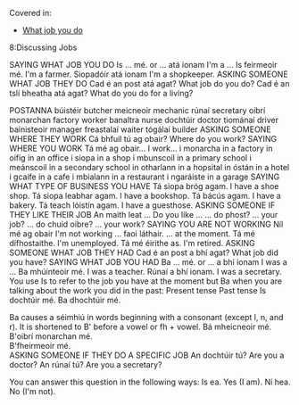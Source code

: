 Covered in:
* [What job you do](../../notes/what-job-you-do.md)

8:Discussing Jobs

SAYING WHAT JOB YOU DO
Is ... mé.
or
... atá ionam I'm a ...
Is feirmeoir mé. I'm a farmer.
Siopadóir atá ionam I'm a shopkeeper.
ASKING SOMEONE WHAT JOB THEY DO
Cad é an post atá agat? What job do you do?
Cad é an tslí bheatha atá agat? What do you do for a living?

POSTANNA
búistéir	butcher
meicneoir	mechanic
rúnaí	secretary
oibrí monarchan	factory worker
banaltra	nurse
dochtúir	doctor
tiománaí	driver
bainisteoir	manager
freastalaí	waiter
tógálaí	builder
ASKING SOMEONE WHERE THEY WORK
Cá bhfuil tú ag obair? Where do you work?
SAYING WHERE YOU WORK
Tá mé ag obair... I work...
i monarcha in a factory
in oifig in an office
i siopa in a shop
i mbunscoil in a primary school
i meánscoil in a secondary school
in otharlann in a hopsital
in óstán in a hotel
i gcaife in a cafe
i mbialann in a restaurant
i ngaráiste in a garage
SAYING WHAT TYPE OF BUSINESS YOU HAVE
Tá siopa bróg agam. I have a shoe shop.
Tá siopa leabhar agam. I have a bookshop.
Tá bácús agam. I have a bakery.
Tá teach lóistín agam. I have a guesthose.
ASKING SOMEONE IF THEY LIKE THEIR JOB
An maith leat ... Do you like ...
... do phost? ... your job?
... do chuid oibre? ... your work?
SAYING YOU ARE NOT WORKING
Níl mé ag obair I'm not working
... faoi láthair. ... at the moment.
Tá mé dífhostaithe. I'm unemployed.
Tá mé éirithe as. I'm retired.
ASKING SOMEONE WHAT JOB THEY HAD
Cad é an post a bhí agat? What job did you have?
SAYING WHAT JOB YOU HAD
Ba ... mé.
or
... a bhí ionam I was a ...
Ba mhúinteoir mé. I was a teacher.
Rúnaí a bhí ionam. I was a secretary.
You use Is to refer to the job you have at the moment but Ba when you are talking about the work you did in the past:
Present tense	Past tense
Is dochtúir mé.	Ba dhochtúir mé.

Ba causes a séimhiú in words beginning with a consonant (except l, n, and r). It is shortened to B' before a vowel or fh + vowel.
Bá mheicneoir mé.	
B'oibrí monarchan mé.	
B'fheirmeoir mé.	
ASKING SOMEONE IF THEY DO A SPECIFIC JOB
An dochtúir tú? Are you a doctor?
An rúnaí tú? Are you a secretary?

You can answer this question in the following ways:
Is ea. Yes (I am).
Ní hea. No (I'm not).
